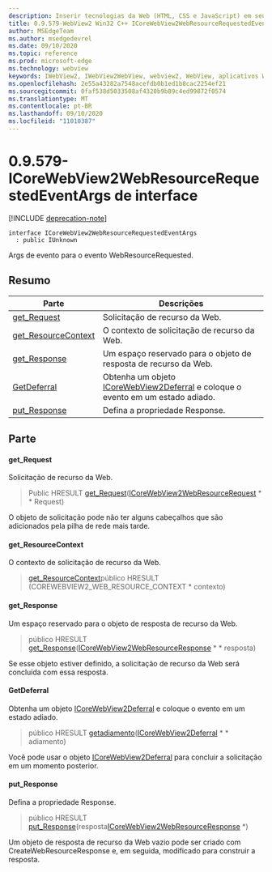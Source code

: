 ```yaml
---
description: Inserir tecnologias da Web (HTML, CSS e JavaScript) em seus aplicativos nativos com o controle WebView2 do Microsoft Edge
title: 0.9.579-WebView2 Win32 C++ ICoreWebView2WebResourceRequestedEventArgs
author: MSEdgeTeam
ms.author: msedgedevrel
ms.date: 09/10/2020
ms.topic: reference
ms.prod: microsoft-edge
ms.technology: webview
keywords: IWebView2, IWebView2WebView, webview2, WebView, aplicativos Win32, Win32, Edge, ICoreWebView2, ICoreWebView2Controller, controle do navegador, HTML Edge, ICoreWebView2WebResourceRequestedEventArgs
ms.openlocfilehash: 2e55a43282a7548acefdb0b1ed1b8cac2254ef21
ms.sourcegitcommit: 0faf538d5033508af4320b9b89c4ed99872f0574
ms.translationtype: MT
ms.contentlocale: pt-BR
ms.lasthandoff: 09/10/2020
ms.locfileid: "11010387"
---
```

# 0.9.579-ICoreWebView2WebResourceRequestedEventArgs de interface 

[!INCLUDE [deprecation-note](../../includes/deprecation-note.md)]

```
interface ICoreWebView2WebResourceRequestedEventArgs
  : public IUnknown
```

Args de evento para o evento WebResourceRequested.

## Resumo

 Parte                        | Descrições
--------------------------------|---------------------------------------------
[get_Request](#get_request) | Solicitação de recurso da Web.
[get_ResourceContext](#get_resourcecontext) | O contexto de solicitação de recurso da Web.
[get_Response](#get_response) | Um espaço reservado para o objeto de resposta de recurso da Web.
[GetDeferral](#getdeferral) | Obtenha um objeto [ICoreWebView2Deferral](icorewebview2deferral.md) e coloque o evento em um estado adiado.
[put_Response](#put_response) | Defina a propriedade Response.

## Parte

#### get_Request 

Solicitação de recurso da Web.

> Public HRESULT [get_Request](#get_request)([ICoreWebView2WebResourceRequest](icorewebview2webresourcerequest.md) * * Request)

O objeto de solicitação pode não ter alguns cabeçalhos que são adicionados pela pilha de rede mais tarde.

#### get_ResourceContext 

O contexto de solicitação de recurso da Web.

> [get_ResourceContext](#get_resourcecontext)público HRESULT (COREWEBVIEW2_WEB_RESOURCE_CONTEXT * contexto)

#### get_Response 

Um espaço reservado para o objeto de resposta de recurso da Web.

> público HRESULT [get_Response](#get_response)([ICoreWebView2WebResourceResponse](icorewebview2webresourceresponse.md) * * resposta)

Se esse objeto estiver definido, a solicitação de recurso da Web será concluída com essa resposta.

#### GetDeferral 

Obtenha um objeto [ICoreWebView2Deferral](icorewebview2deferral.md) e coloque o evento em um estado adiado.

> público HRESULT [getadiamento](#getdeferral)([ICoreWebView2Deferral](icorewebview2deferral.md) * * adiamento)

Você pode usar o objeto [ICoreWebView2Deferral](icorewebview2deferral.md) para concluir a solicitação em um momento posterior.

#### put_Response 

Defina a propriedade Response.

> público HRESULT [put_Response](#put_response)(resposta[ICoreWebView2WebResourceResponse](icorewebview2webresourceresponse.md) *)

Um objeto de resposta de recurso da Web vazio pode ser criado com CreateWebResourceResponse e, em seguida, modificado para construir a resposta.

